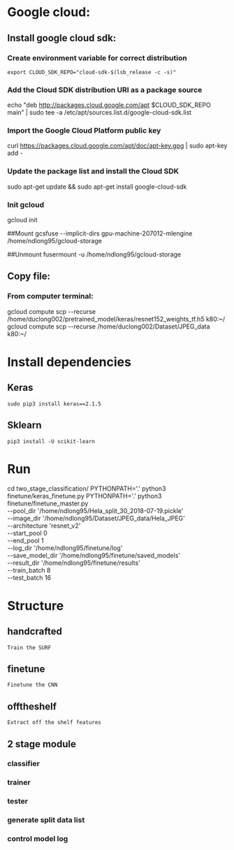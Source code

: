 # Google cloud:

## Install google cloud sdk:
### Create environment variable for correct distribution
```
export CLOUD_SDK_REPO="cloud-sdk-$(lsb_release -c -s)"
```

### Add the Cloud SDK distribution URI as a package source
echo "deb http://packages.cloud.google.com/apt $CLOUD_SDK_REPO main" | sudo tee -a /etc/apt/sources.list.d/google-cloud-sdk.list

### Import the Google Cloud Platform public key
curl https://packages.cloud.google.com/apt/doc/apt-key.gpg | sudo apt-key add -

### Update the package list and install the Cloud SDK
sudo apt-get update && sudo apt-get install google-cloud-sdk

### Init gcloud 
gcloud init

##Mount 
gcsfuse --implicit-dirs gpu-machine-207012-mlengine /home/ndlong95/gcloud-storage

##Unmount 
fusermount -u /home/ndlong95/gcloud-storage


## Copy file:
### From computer terminal:
gcloud compute scp --recurse  /home/duclong002/pretrained_model/keras/resnet152_weights_tf.h5 k80:~/
gcloud compute scp --recurse /home/duclong002/Dataset/JPEG_data k80:~/

# Install dependencies
## Keras
```commandline
sudo pip3 install keras==2.1.5
```
## Sklearn
```commandline
pip3 install -U scikit-learn
```
# Run
cd two_stage_classification/
PYTHONPATH='.' python3 finetune/keras_finetune.py 
PYTHONPATH='.' python3 finetune/finetune_master.py \
    --pool_dir  '/home/ndlong95/Hela_split_30_2018-07-19.pickle' \
    --image_dir  '/home/ndlong95/Dataset/JPEG_data/Hela_JPEG' \
    --architecture 'resnet_v2' \
    --start_pool  0 \
    --end_pool 1 \
    --log_dir '/home/ndlong95/finetune/log' \
    --save_model_dir  '/home/ndlong95/finetune/saved_models' \
    --result_dir '/home/ndlong95/finetune/results' \
    --train_batch  8 \
    --test_batch  16
    

# Structure
## handcrafted 
```commandline
Train the SURF
```

## finetune
```commandline
Finetune the CNN
```

## offtheshelf
```commandline
Extract off the shelf features
```

## 2 stage module
### classifier
### trainer
### tester
### generate split data list
### control model log
 
